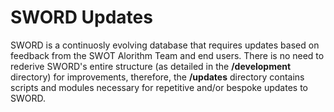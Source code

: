 # SWORD Updates
SWORD is a continuosly evolving database that requires updates based on feedback from the SWOT Alorithm Team and end users. There is no need to rederive SWORD's entire structure (as detailed in the **/development** directory) for improvements, therefore, the **/updates** directory contains scripts and modules necessary for repetitive and/or bespoke updates to SWORD. 
